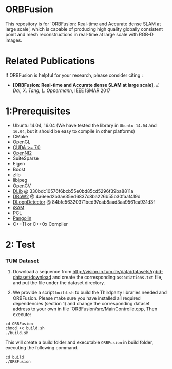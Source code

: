 # ORBFusion #

This repository is for 'ORBFusion: Real-time and Accurate dense SLAM at large scale', which is capable of producing high quality globally consistent point and mesh reconstructions in real-time at large scale with RGB-D images.

# Related Publications #
If ORBFusion is helpful for your research, please consider citing :

* **[ORBFusion: Real-time and Accurate dense SLAM at large scale]**, *J. Dai, X. Tang, L. Oppermann*, IEEE ISMAR 2017

# 1:Prerequisites #
* Ubuntu 14.04, 16.04 (We have tested the library in `Ubuntu 14.04` and `16.04`, but it should be easy to compile in other platforms)
* CMake
* OpenGL
* [CUDA >= 7.0](https://developer.nvidia.com/cuda-downloads)
* [OpenNI2](https://github.com/occipital/OpenNI2)
* SuiteSparse
* Eigen
* Boost
* zlib
* libjpeg
* [OpenCV](http://sourceforge.net/projects/opencvlibrary/files/opencv-unix/2.4.9/opencv-2.4.9.zip)
* [DLib](https://github.com/dorian3d/DLib) @ 330bdc10576f6bcb55e0bd85cd5296f39ba8811a
* [DBoW2](https://github.com/dorian3d/DBoW2) @ 4a6eed2b3ae35ed6837c8ba226b55b30faaf419d
* [DLoopDetector](https://github.com/dorian3d/DLoopDetector) @ 84bfc56320371bed97cab8aad3aa9561ca931d3f
* [iSAM](http://people.csail.mit.edu/kaess/isam/)
* [PCL](http://pointclouds.org/)
* [Pangolin](https://github.com/stevenlovegrove/Pangolin)
* C++11 or C++0x Compiler

# 2: Test #

### TUM Dataset

1. Download a sequence from http://vision.in.tum.de/data/datasets/rgbd-dataset/download and create the corresponding `associations.txt` file, and put the file under the dataset directory.

2. We provide a script `build.sh` to build the Thirdparty libraries needed and ORBFusion. Please make sure you have installed all required dependencies (section 1) and change the corresponding dataset address to your own in file `ORBFusion/src/MainControlle.cpp, Then execute:
```
cd ORBFusion
chmod +x build.sh
./build.sh
```

This will create a build folder and executable `ORBFusion` in build folder, executing the following command.
```
cd build
./ORBFusion
```

